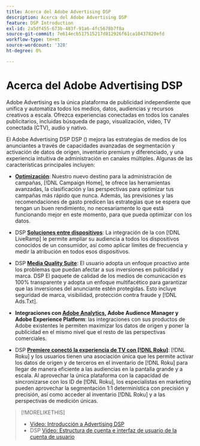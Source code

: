 ```yaml
---
title: Acerca del Adobe Advertising DSP
description: Acerca del Adobe Advertising DSP
feature: DSP Introduction
exl-id: 2a5df455-673b-483f-91a6-4fc5678b7f8a
source-git-commit: 7e614ecb517515217d812926f61ca10437820efd
workflow-type: tm+mt
source-wordcount: '328'
ht-degree: 0%

---
```


# Acerca del Adobe Advertising DSP

Adobe Advertising es la única plataforma de publicidad independiente que unifica y automatiza todos los medios, datos, audiencias y recursos creativos a escala. Ofrezca experiencias conectadas en todos los canales publicitarios, incluidas búsqueda de pago, visualización, vídeo, TV conectada (CTV), audio y nativo.

El Adobe Advertising DSP DSP () mejora las estrategias de medios de los anunciantes a través de capacidades avanzadas de segmentación y activación de datos de origen, inventario premium y diferenciado, y una experiencia intuitiva de administración en canales múltiples. Algunas de las características principales incluyen:

* [**Optimización**](features/optimization.md): Nuestro nuevo destino para la administración de campañas, [!DNL Campaign Home], te ofrece las herramientas avanzadas, la clasificación y las perspectivas para optimizar tus campañas más rápido que nunca. Además, las previsiones y las recomendaciones de gasto predicen las estrategias que se espera que tengan un buen rendimiento, no necesariamente lo que está funcionando mejor en este momento, para que pueda optimizar con los datos.

* DSP [**Soluciones entre dispositivos**](features/cross-device-solutions.md): La integración de la con [!DNL LiveRamp] le permite ampliar su audiencia a todos los dispositivos conocidos de un consumidor, así como aplicar límites de frecuencia y medir la atribución en todos esos dispositivos.

* DSP [**Media Quality Suite**](features/brand-safety-media-quality.md): El usuario adopta un enfoque proactivo ante los problemas que puedan afectar a sus inversiones en publicidad y marca. DSP El paquete de calidad de los medios de comunicación es 100% transparente y adopta un enfoque multifacético para garantizar que las inversiones del anunciante estén protegidas. Esto incluye seguridad de marca, visibilidad, protección contra fraude y [!DNL Ads.Txt].

* **Integraciones con [Adobe Analytics](/help/integrations/analytics/overview.md), Adobe Audience Manager y Adobe Experience Platform**: las integraciones con sus productos de Adobe existentes le permiten maximizar los datos de origen y poner la publicidad en el mismo nivel que el resto de las perspectivas comerciales.

* DSP [**Premiere conectó la experiencia de TV con [!DNL Roku]**](/help/dsp/inventory/roku-inventory.md): [!DNL Roku] y los usuarios tienen una asociación única que les permite activar los datos de origen y de terceros en el inventario de [!DNL Roku] para llegar de manera eficiente a las audiencias en la pantalla grande y a escala. Al aprovechar la única plataforma con la capacidad de sincronizarse con los ID de [!DNL Roku], los especialistas en marketing pueden aprovechar la segmentación 1:1 determinística con precisión y precisión, así como acceder al inventario [!DNL Roku] y a las perspectivas de medición únicas.

>[!MORELIKETHIS]
>
>* [Vídeo: Introducción a Advertising DSP](https://experienceleague.adobe.com/docs/advertising-learn/tutorials/dsp/intro.html?lang=es)
>* DSP [Vídeo: Estructura de cuenta e interfaz de usuario de la cuenta de usuario](https://experienceleague.adobe.com/docs/advertising-learn/tutorials/dsp/ui.html?lang=es)
